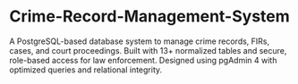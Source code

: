 # Crime-Record-Management-System
A PostgreSQL-based database system to manage crime records, FIRs, cases, and court proceedings. Built with 13+ normalized tables and secure, role-based access for law enforcement. Designed using pgAdmin 4 with optimized queries and relational integrity.
